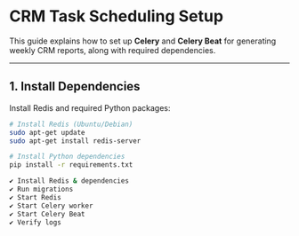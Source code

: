 # CRM Task Scheduling Setup

This guide explains how to set up **Celery** and **Celery Beat** for generating weekly CRM reports, along with required dependencies.

---

## 1. Install Dependencies

Install Redis and required Python packages:

```bash
# Install Redis (Ubuntu/Debian)
sudo apt-get update
sudo apt-get install redis-server

# Install Python dependencies
pip install -r requirements.txt

✔ Install Redis & dependencies  
✔ Run migrations  
✔ Start Redis  
✔ Start Celery worker  
✔ Start Celery Beat  
✔ Verify logs